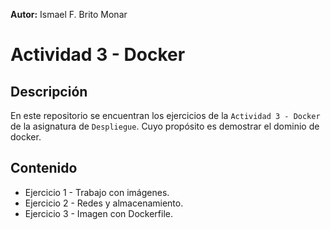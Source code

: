 **Autor:** Ismael F. Brito Monar
# Actividad 3 - Docker

## Descripción
En este repositorio se encuentran los ejercicios de la `Actividad 3 - Docker` de la asignatura de `Despliegue`. Cuyo propósito es demostrar el dominio de docker.

## Contenido
+ Ejercicio 1 - Trabajo con imágenes.
+ Ejercicio 2 - Redes y almacenamiento.
+ Ejercicio 3 - Imagen con Dockerfile.
